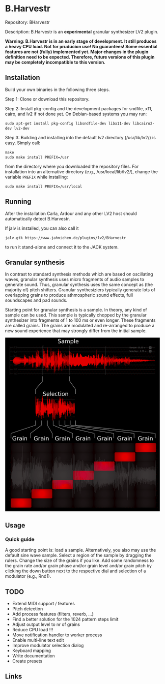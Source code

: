 # B.Harvestr
Repository: BHarvestr

Description: B.Harvestr is an **experimental** granular synthesizer LV2 plugin.

**Warning: B.Harvestr is in an early stage of development. It still produces a heavy CPU load.
Not for pruducion use! No guarantees! Some essential features are not (fully) implemented yet.
Major changes in the plugin definition need to be expected. Therefore, future versions of this
plugin may be completely incompatible to this version.**


## Installation

Build your own binaries in the following three steps.

Step 1: Clone or download this repository.

Step 2: Install pkg-config and the development packages for sndfile, x11, cairo, and lv2 if not
done yet. On Debian-based systems you may run:
```
sudo apt-get install pkg-config libsndfile-dev libx11-dev libcairo2-dev lv2-dev
```

Step 3: Building and installing into the default lv2 directory (/usr/lib/lv2/) is easy. Simply call:
```
make
sudo make install PREFIX=/usr
```
from the directory where you downloaded the repository files. For installation into an
alternative directory (e.g., /usr/local/lib/lv2/), change the variable `PREFIX` while installing:

```
sudo make install PREFIX=/usr/local
```

## Running

After the installation Carla, Ardour and any other LV2 host should automatically detect B.Harvestr.

If jalv is installed, you can also call it
```
jalv.gtk https://www.jahnichen.de/plugins/lv2/BHarvestr
```
to run it stand-alone and connect it to the JACK system.


## Granular synthesis

In contrast to standard synthesis methods which are based on oscillating waves, granular synthesis
uses micro fragments of audio samples to generate sound. Thus, granular synthesis uses the same concept
as (the majority of) pitch shifters. Granular synthesiziers typically generate lots of overlapping
grains to produce athmospheric sound effects, full soundscapes and pad sounds.

Starting point for granular synthesis is a sample. In theory, any kind of sample can be used. This sample
is typically chopped by the granular synthesizer into fragments of 1 to 100 ms or even longer. These
fragments are called grains. The grains are modulated and re-arranged to produce a new sound experience
that may strongly differ from the initial sample.

![grains](https://raw.githubusercontent.com/sjaehn/BHarvestr/master/doc/grains.png "Concept of granular synthesis in B.Harvestr")


## Usage

### Quick guide

A good starting point is: load a sample. Alternatively, you also may use the default sine wave sample.
Select a region of the sample by dragging the rulers. Change the size of the grains if you like. Add some
randomness to the grain rate and/or grain phase and/or grain level and/or grain pitch by clicking the down
button next to the respective dial and selection of a modulator (e.g., Rnd1).


## TODO

* Extend MIDI support / features
* Pitch detection
* Add process features (filters, reverb, ...)
* Find a better solution for the 1024 pattern steps limit
* Adjust output level to nr of grains
* Reduce CPU load !!!
* Move notification handler to worker process
* Enable multi-line text edit
* Improve modulator selection dialog
* Keyboard mapping
* Write documentation
* Create presets


## Links
